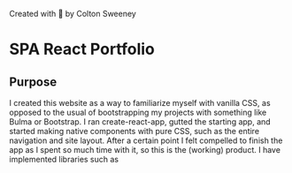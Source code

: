 Created with :heartbeat: by Colton Sweeney

# SPA React Portfolio

## Purpose

I created this website as a way to familiarize myself with vanilla CSS, as opposed to the usual of bootstrapping my projects with 
something like Bulma or Bootstrap. I ran create-react-app, gutted the starting app, and started making native components with pure 
CSS, such as the entire navigation and site layout. After a certain point I felt compelled to finish the app as I spent so much time 
with it, so this is the (working) product. I have implemented libraries such as 
